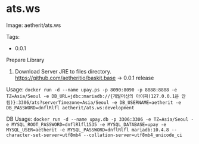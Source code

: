 # ats.ws
 
Image: aetherit/ats.ws

Tags:
- 0.0.1

Prepare Library
1. Download Server JRE to files directory.
    https://github.com/aetheritio/baskit.base -> 0.0.1 release
   
    

Usage:
`docker run -d --name upay.ps
  -p 8090:8090
  -p 8888:8888
  -e TZ=Asia/Seoul
  -e DB_URL=jdbc:mariadb://{개발머신의 아이피(127.0.0.1은 안됨)}:3306/ats?serverTimezone=Asia/Seoul
  -e DB_USERNAME=aetherit
  -e DB_PASSWORD=dnflRlfl
  aetherit/ats.ws:development`
  
DB Usage:
`docker run -d --name upay.db
 -p 3306:3306
 -e TZ=Asia/Seoul
 -e MYSQL_ROOT_PASSWORD=dnflRlfl1535
 -e MYSQL_DATABASE=upay
 -e MYSQL_USER=aetherit
 -e MYSQL_PASSWORD=dnflRlfl
 mariadb:10.4.8
 --character-set-server=utf8mb4
 --collation-server=utf8mb4_unicode_ci`
 